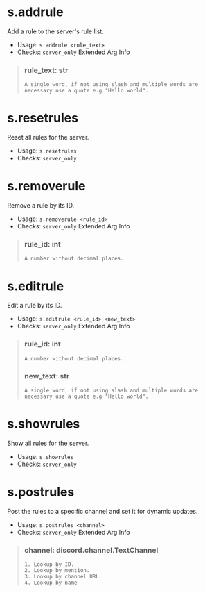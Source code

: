 # s.addrule
Add a rule to the server's rule list.<br/>
 - Usage: `s.addrule <rule_text>`
 - Checks: `server_only`
Extended Arg Info
> ### rule_text: str
> ```
> A single word, if not using slash and multiple words are necessary use a quote e.g "Hello world".
> ```
# s.resetrules
Reset all rules for the server.<br/>
 - Usage: `s.resetrules`
 - Checks: `server_only`
# s.removerule
Remove a rule by its ID.<br/>
 - Usage: `s.removerule <rule_id>`
 - Checks: `server_only`
Extended Arg Info
> ### rule_id: int
> ```
> A number without decimal places.
> ```
# s.editrule
Edit a rule by its ID.<br/>
 - Usage: `s.editrule <rule_id> <new_text>`
 - Checks: `server_only`
Extended Arg Info
> ### rule_id: int
> ```
> A number without decimal places.
> ```
> ### new_text: str
> ```
> A single word, if not using slash and multiple words are necessary use a quote e.g "Hello world".
> ```
# s.showrules
Show all rules for the server.<br/>
 - Usage: `s.showrules`
 - Checks: `server_only`
# s.postrules
Post the rules to a specific channel and set it for dynamic updates.<br/>
 - Usage: `s.postrules <channel>`
 - Checks: `server_only`
Extended Arg Info
> ### channel: discord.channel.TextChannel
> 
> 
>     1. Lookup by ID.
>     2. Lookup by mention.
>     3. Lookup by channel URL.
>     4. Lookup by name
> 
>     
